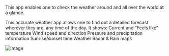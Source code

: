 This app enables one to check the weather around and all over the world at a glance. 

This accurate weather app allows one to find out a detailed forecast wherever they are, any time of the day.
It shows:
Current and “Feels like” temperature
Wind speed and direction
Pressure and precipitation information
Sunrise/sunset time
Weather Radar & Rain maps

![image](file:///C:/Users/maoga/Web%20Projects/Project-Weather%20App/images/clouds.png)
